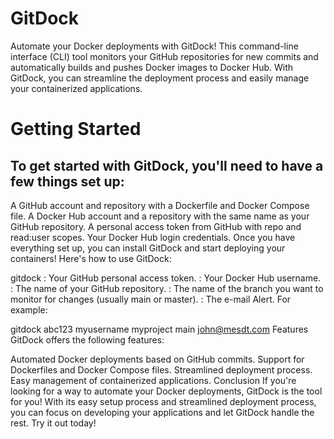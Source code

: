 

# GitDock
Automate your Docker deployments with GitDock! This command-line interface (CLI) tool monitors your GitHub repositories for new commits and automatically builds and pushes Docker images to Docker Hub. With GitDock, you can streamline the deployment process and easily manage your containerized applications.

# Getting Started
## To get started with GitDock, you'll need to have a few things set up:

A GitHub account and repository with a Dockerfile and Docker Compose file.
A Docker Hub account and a repository with the same name as your GitHub repository.
A personal access token from GitHub with repo and read:user scopes.
Your Docker Hub login credentials.
Once you have everything set up, you can install GitDock and start deploying your containers! Here's how to use GitDock:

gitdock <token> <user> <repo> <branch>
<token>: Your GitHub personal access token.
<user>: Your Docker Hub username.
<repo>: The name of your GitHub repository.
<branch>: The name of the branch you want to monitor for changes (usually main or master).
<e-mail>: The e-mail Alert.
For example:

gitdock abc123 myusername myproject main john@mesdt.com
Features
GitDock offers the following features:

Automated Docker deployments based on GitHub commits.
Support for Dockerfiles and Docker Compose files.
Streamlined deployment process.
Easy management of containerized applications.
Conclusion
If you're looking for a way to automate your Docker deployments, GitDock is the tool for you! With its easy setup process and streamlined deployment process, you can focus on developing your applications and let GitDock handle the rest. Try it out today!
